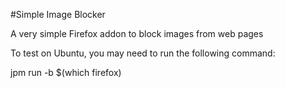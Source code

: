 #Simple Image Blocker

A very simple Firefox addon to block images from web pages

To test on Ubuntu, you may need to run the following command:

jpm run -b $(which firefox)

